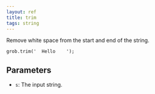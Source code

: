 ```yaml
---
layout: ref
title: trim
tags: string
---
```

Remove white space from the start and end of the string.

    grob.trim('  Hello    ');

## Parameters
- `s`: The input string.
